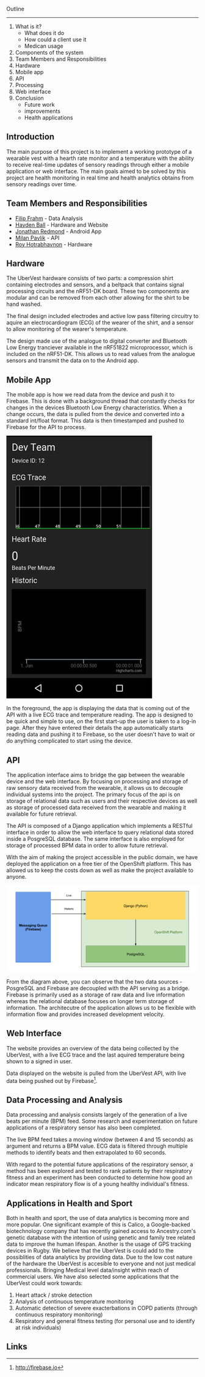 Outline
____________
1. What is it?
    * What does it do
    * How could a client use it
    * Medican usage
2. Components of the system
3. Team Members and Responsibilities
4. Hardware
5. Mobile app
6. API
7. Processing
8. Web interface
9. Conclusion
    * Future work
    * improvements
    * Health applications

Introduction
------------
The main purpose of this project is to implement a working prototype of a wearable vest with a hearth rate monitor and a temperature with the ability to receive real-time updates of sensory readings through either a mobile application or web interface. The main goals aimed to be solved by this project are health monitoring in real time and health analytics obtains from sensory readings over time.

Team Members and Responsibilities
------------

* [Filip Frahm](filip.html) - Data Analysis
* [Hayden Ball](hayden.html) - Hardware and Website
* [Jonathan Redmond](jonathan.html) - Android App
* [Milan Pavlik](milan.html) - API
* [Roy Hotrabhavnon](roy.html) - Hardware

Hardware
--------

The UberVest hardware consists of two parts: a compression shirt containing
electrodes and sensors, and a beltpack that contains signal processing circuits
and the nRF51-DK board. These two components are modular and can be removed from each other
allowing for the shirt to be hand washed.

The final design included electrodes and active low pass filtering circuitry to
aquire an electrocardiogram (ECG) of the wearer of the shirt, and a sensor to
allow monitoring of the wearer's temperature.

The design made use of the analogue to digital converter and Bluetooth Low
Energy tranciever available in the nRF51822 microprocessor, which is included
on the nRF51-DK. This allows us to read values from the analogue sensors and
transmit the data on to the Android app.

Mobile App
----------

The mobile app is how we read data from the device and push it to Firebase. This
is done with a background thread that constantly checks for changes in the devices
Bluetooth Low Energy characteristics. When a change occurs, the data is pulled
from the device and converted into a standard int/float format. This data is then
timestamped and pushed to Firebase for the API to process.

![AppView](./pictures/app_view.jpg)

In the foreground, the app is displaying the data that is coming out of the API
with a live ECG trace and temperature reading. The app is designed to be quick
and simple to use, on the first start-up the user is taken to a log-in page.
After they have entered their details the app automatically starts reading data
and pushing it to Firebase, so the user doesn't have to wait or do anything
complicated to start using the device.

API
-------------
The application interface aims to bridge the gap between the wearable device and the web interface. By focusing on processing and storage of raw sensory data received from the wearable, it allows us to decouple individual systems into the project. The primary focus of the api is on storage of relational data such as users and their respective devices as well as storage of processed data received from the wearable and making it available for future retrieval.

The API is composed of a Django application which implements a RESTful interface in order to allow the web interface to query relational data stored inside a PosgreSQL database. The same interface is also employed for storage of processed BPM data in order to allow future retrieval.

With the aim of making the project accessible in the public domain, we have deployed the application on a free tier of the OpenShift platform. This has allowed us to keep the costs down as well as make the project available to anyone.

![API Architecture](./pictures/api_architecture.png)

From the diagram above, you can observe that the two data sources - PosgreSQL and Firebase are decoupled with the API serving as a bridge. Firebase is primarily used as a storage of raw data and live information whereas the relational database focuses on longer term storage of information. The architecutre of the application allows us to be flexible with information flow and provides increased development velocity.


Web Interface
-------------

The website provides an overview of the data being collected by the UberVest,
with a live ECG trace and the last aquired temperature being shown to a signed
in user.

Data displayed on the website is pulled from the UberVest API, with live data
being pushed out by Firebase[^L1].

Data Processing and Analysis
--------

Data processing and analysis consists largely of the generation of a live beats
per minute (BPM) feed. Some research and experimentation on future applications of a
respiratory sensor has also been completed.

The live BPM feed takes a moving window (between 4 and 15 seconds) as argument and
returns a BPM value. ECG data is filtered through multiple methods to identify beats
and then extrapolated to 60 seconds.

With regard to the potential future applications of the respiratory sensor, a method
has been explored and tested to rank patients by their respiratory fitness and an
experiment has been conducted to determine how good an indicator mean respiratory flow
is of a young healthy individual's fitness.

Applications in Health and Sport
--------

Both in health and sport, the use of data analytics is becoming more and more popular.
One significant example of this is Calico, a Google-backed biotechnology company that
has recently gained access to Ancestry.com's genetic database with the intention of using
genetic and family tree related data to improve the human lifespan. Another is the usage
of GPS tracking devices in Rugby. We believe that the UberVest is could add to the
possiblities of data analytics by providing data. Due to the low cost nature of the hardware
the UberVest is accesible to everyone and not just medical professionals. Bringing Medical level data/insight within reach of commercial users. We have also selected some applications that the UberVest could work towards:
1. Heart attack / stroke detection
2. Analysis of continuous temperature monitoring
3. Automatic detection of severe exacterbations in COPD patients (through continuous respiratory monitoring)
4. Respiratory and general fitness testing (for personal use and to identify at risk individuals)

Links
-----

[^L1]: http://firebase.io
